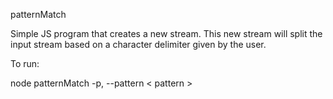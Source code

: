 patternMatch

Simple JS program that creates a new stream. This new stream will split the input stream based on a character delimiter given by the user. 

To run:

node patternMatch -p, --pattern < pattern >